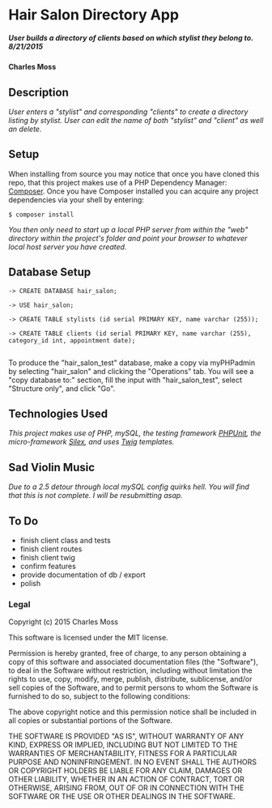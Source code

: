 
# Hair Salon Directory App

##### _User builds a directory of clients based on which stylist they belong to. 8/21/2015_

#### Charles Moss

## Description

_User enters a "stylist" and corresponding "clients" to create a directory listing by stylist. User can edit the name of both "stylist" and "client" as well an delete._

## Setup

When installing from source you may notice that once you have cloned this repo, that this project makes use of a PHP Dependency Manager: [Composer](https://github.com/composer/composer). Once you have Composer installed you can acquire any project dependencies via your shell by entering:

```
$ composer install
```

_You then only need to start up a local PHP server from within the "web" directory within the project's folder and point your browser to whatever local host server you have created._

## Database Setup

```
-> CREATE DATABASE hair_salon;

-> USE hair_salon;

-> CREATE TABLE stylists (id serial PRIMARY KEY, name varchar (255));

-> CREATE TABLE clients (id serial PRIMARY KEY, name varchar (255), category_id int, appointment date);


```

To produce the "hair_salon_test" database, make a copy via myPHPadmin by selecting "hair_salon" and clicking the "Operations" tab. You will see a "copy database to:" section, fill the input with "hair_salon_test", select "Structure only", and click "Go".

## Technologies Used

_This project makes use of PHP, mySQL, the testing framework [PHPUnit](https://phpunit.de/), the micro-framework [Silex](http://silex.sensiolabs.org/), and uses [Twig](http://twig.sensiolabs.org/) templates._

## Sad Violin Music

_Due to a 2.5 detour through local mySQL config quirks hell. You will find that this is not complete. I will be resubmitting asap._

## To Do

* finish client class and tests
* finish client routes
* finish client twig
* confirm features
* provide documentation of db / export
* polish

### Legal

Copyright (c) 2015 Charles Moss

This software is licensed under the MIT license.

Permission is hereby granted, free of charge, to any person obtaining a copy
of this software and associated documentation files (the "Software"), to deal
in the Software without restriction, including without limitation the rights
to use, copy, modify, merge, publish, distribute, sublicense, and/or sell
copies of the Software, and to permit persons to whom the Software is
furnished to do so, subject to the following conditions:

The above copyright notice and this permission notice shall be included in
all copies or substantial portions of the Software.

THE SOFTWARE IS PROVIDED "AS IS", WITHOUT WARRANTY OF ANY KIND, EXPRESS OR
IMPLIED, INCLUDING BUT NOT LIMITED TO THE WARRANTIES OF MERCHANTABILITY,
FITNESS FOR A PARTICULAR PURPOSE AND NONINFRINGEMENT. IN NO EVENT SHALL THE
AUTHORS OR COPYRIGHT HOLDERS BE LIABLE FOR ANY CLAIM, DAMAGES OR OTHER
LIABILITY, WHETHER IN AN ACTION OF CONTRACT, TORT OR OTHERWISE, ARISING FROM,
OUT OF OR IN CONNECTION WITH THE SOFTWARE OR THE USE OR OTHER DEALINGS IN
THE SOFTWARE.
